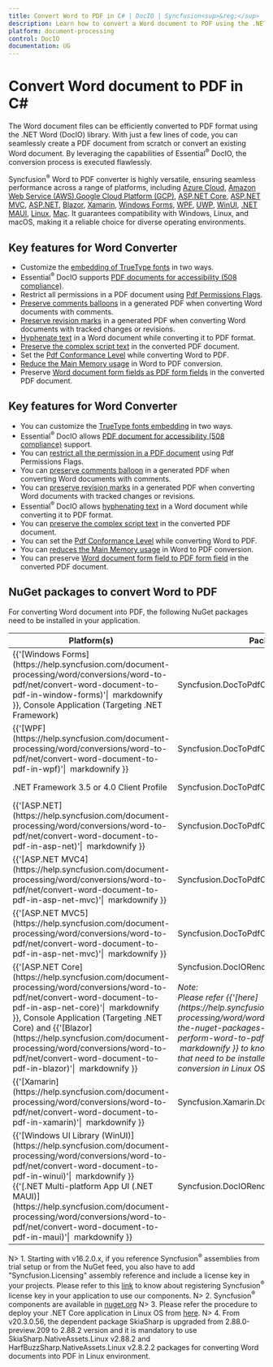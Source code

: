 ```yaml
---
title: Convert Word to PDF in C# | DocIO | Syncfusion<sup>&reg;</sup>
description: Learn how to convert a Word document to PDF using the .NET Word (DocIO) library without Microsoft Word or interop dependencies.
platform: document-processing
control: DocIO
documentation: UG
---
```


# Convert Word document to PDF in C#

The Word document files can be efficiently converted to PDF format using the .NET Word (DocIO) library. With just a few lines of code, you can seamlessly create a PDF document from scratch or convert an existing Word document. By leveraging the capabilities of Essential<sup>&reg;</sup> DocIO, the conversion process is executed flawlessly.

Syncfusion<sup>&reg;</sup> Word to PDF converter is highly versatile, ensuring seamless performance across a range of platforms, including [Azure Cloud](), [Amazon Web Service (AWS)](),[Google Cloud Platform (GCP)](), [ASP.NET Core](), [ASP.NET MVC](), [ASP.NET](), [Blazor](), [Xamarin](), [Windows Forms](), [WPF](), [UWP](), [WinUI](), [.NET MAUI](), [Linux](), [Mac](). It guarantees compatibility with Windows, Linux, and macOS, making it a reliable choice for diverse operating environments.

## Key features for Word Converter

* Customize the [embedding of TrueType fonts]() in two ways.
* Essential<sup>&reg;</sup> DocIO supports [PDF documents for accessibility (508 compliance)]().
* Restrict all permissions in a PDF document using [Pdf Permissions Flags]().
* [Preserve comments balloons]() in a generated PDF when converting Word documents with comments.
* [Preserve revision marks]() in a generated PDF when converting Word documents with tracked changes or revisions.
* [Hyphenate text]() in a Word document while converting it to PDF format.
* [Preserve the complex script text]() in the converted PDF document.
* Set the [Pdf Conformance Level]() while converting Word to PDF.
* [Reduce the Main Memory usage]() in Word to PDF conversion.
* Preserve [Word document form fields as PDF form fields]() in the converted PDF document.


##  Key features for Word Converter
* You can customize the [TrueType fonts embedding]() in two ways.
* Essential<sup>&reg;</sup> DocIO allows [PDF document for accessibility (508 compliance)]() support.
* You can [restrict all the permission in a PDF document]() using Pdf Permissions Flags.
* You can [preserve comments balloon]() in a generated PDF when converting Word documents with comments.
* You can [preserve revision marks]() in a generated PDF when converting Word documents with tracked changes or revisions.
* Essential<sup>&reg;</sup> DocIO allows [hyphenating text]() in a Word document while converting it to PDF format.
* You can [preserve the complex script text]() in the converted PDF document.
* You can set the [Pdf Conformance Level]() while converting Word to PDF.
* You can [reduces the Main Memory usage]() in Word to PDF conversion.
* You can preserve [Word document form field to PDF form field]() in the converted PDF document.

## NuGet packages to convert Word to PDF

For converting Word document into PDF, the following NuGet packages need to be installed in your application.

<table>
<thead>
<tr>
<th width="20%">
Platform(s)
</th>
<th width="40%">
Package name
</th>
<th width="40%">
Package manager console command
</th>
</tr>
</thead>
<tr>
<td>
{{'[Windows Forms](https://help.syncfusion.com/document-processing/word/conversions/word-to-pdf/net/convert-word-document-to-pdf-in-window-forms)'|  markdownify }}, Console Application (Targeting .NET Framework)
</td>
<td>
Syncfusion.DocToPdfConverter.WinForms.nupkg
</td>
<td>
Install-Package Syncfusion.DocToPdfConverter.WinForms
</td>
</tr>
<tr>
<td>
{{'[WPF](https://help.syncfusion.com/document-processing/word/conversions/word-to-pdf/net/convert-word-document-to-pdf-in-wpf)'|  markdownify }}
</td>
<td>
Syncfusion.DocToPdfConverter.Wpf.nupkg
</td>
<td>
Install-Package Syncfusion.DocToPdfConverter.Wpf
</td>
</tr>
<tr>
<td>
.NET Framework 3.5 or 4.0 Client Profile
</td>
<td>
Syncfusion.DocToPdfConverter.ClientProfile.nupkg
</td>
<td>
Install-Package Syncfusion.DocToPdfConverter.ClientProfile
</td>
</tr>
<tr>
<td>
{{'[ASP.NET](https://help.syncfusion.com/document-processing/word/conversions/word-to-pdf/net/convert-word-document-to-pdf-in-asp-net)'|  markdownify }}
</td>
<td>
Syncfusion.DocToPdfConverter.AspNet.nupkg
</td>
<td>
Install-Package Syncfusion.DocToPdfConverter.AspNet
</td>
</tr>
<tr>
<td>
{{'[ASP.NET MVC4](https://help.syncfusion.com/document-processing/word/conversions/word-to-pdf/net/convert-word-document-to-pdf-in-asp-net-mvc)'|  markdownify }}
</td>
<td>
Syncfusion.DocToPdfConverter.AspNet.Mvc4.nupkg
</td>
<td>
Install-Package Syncfusion.DocToPdfConverter.AspNet.Mvc4
</td>
</tr>
<tr>
<td>
{{'[ASP.NET MVC5](https://help.syncfusion.com/document-processing/word/conversions/word-to-pdf/net/convert-word-document-to-pdf-in-asp-net-mvc)'|  markdownify }}
</td>
<td>
Syncfusion.DocToPdfConverter.AspNet.Mvc5.nupkg
</td>
<td>
Install-Package Syncfusion.DocToPdfConverter.AspNet.Mvc5
</td>
</tr>
<tr>
<td>
{{'[ASP.NET Core](https://help.syncfusion.com/document-processing/word/conversions/word-to-pdf/net/convert-word-document-to-pdf-in-asp-net-core)'|  markdownify }}, Console Application (Targeting .NET Core) and {{'[Blazor](https://help.syncfusion.com/document-processing/word/conversions/word-to-pdf/net/convert-word-document-to-pdf-in-blazor)'|  markdownify }}
</td>
<td>
Syncfusion.DocIORenderer.Net.Core.nupkg<br/>
<br/>
<i>Note:</i><br/>
<i>Please refer {{'[here](https://help.syncfusion.com/document-processing/word/word-library/net/faq#what-are-the-nuget-packages-to-be-installed-to-perform-word-to-pdf-conversion-in-linux-os)'| markdownify }} to know about the NuGet packages that need to be installed to perform Word to PDF conversion in Linux OS.</i><br/>
</td>
<td>
Install-Package Syncfusion.DocIORenderer.Net.Core
</td>
</tr>
<tr>
<td>
{{'[Xamarin](https://help.syncfusion.com/document-processing/word/conversions/word-to-pdf/net/convert-word-document-to-pdf-in-xamarin)'|  markdownify }}
</td>
<td>
Syncfusion.Xamarin.DocIORenderer.nupkg
</td>
<td>
Install-Package Syncfusion.Xamarin.DocIORenderer
</td>
</tr>
<tr>
<td>
{{'[Windows UI Library (WinUI)](https://help.syncfusion.com/document-processing/word/conversions/word-to-pdf/net/convert-word-document-to-pdf-in-winui)'|  markdownify }}<br/> {{'[.NET Multi-platform App UI (.NET MAUI)](https://help.syncfusion.com/document-processing/word/conversions/word-to-pdf/net/convert-word-document-to-pdf-in-maui)'|  markdownify }}
</td>
<td>
Syncfusion.DocIORenderer.NET
</td>
<td>
Install-Package Syncfusion.DocIORenderer.NET
</td>
</tr>
</table>

N> 1. Starting with v16.2.0.x, if you reference Syncfusion<sup>&reg;</sup> assemblies from trial setup or from the NuGet feed, you also have to add "Syncfusion.Licensing" assembly reference and include a license key in your projects. Please refer to this [link](https://help.syncfusion.com/common/essential-studio/licensing/overview) to know about registering Syncfusion<sup>&reg;</sup> license key in your application to use our components.
N> 2. Syncfusion<sup>&reg;</sup> components are available in [nuget.org](https://www.nuget.org/)
N> 3. Please refer the procedure to deploy your .NET Core application in Linux OS from [here](https://support.syncfusion.com/kb/article/7626/how-to-deploy-net-core-application-with-word-to-pdf-conversion-capabilities-in-linux-os).
N> 4. From v20.3.0.56, the dependent package SkiaSharp is upgraded from 2.88.0-preview.209 to 2.88.2 version and it is mandatory to use SkiaSharp.NativeAssets.Linux v2.88.2 and HarfBuzzSharp.NativeAssets.Linux v2.8.2.2 packages for converting Word documents into PDF in Linux environment.